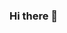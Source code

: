 ### Hi there 👋

<!--
**bhavikasalvi/bhavikasalvi** is a ✨ _special_ ✨ repository because its `README.md` (this file) appears on your GitHub profile.

- 🌱 I’m currently an undergraduate student pursuing Artificial Intelligence and Data Science, with an interest in Machine Learning 
- 📫 How to reach me: 
-->
